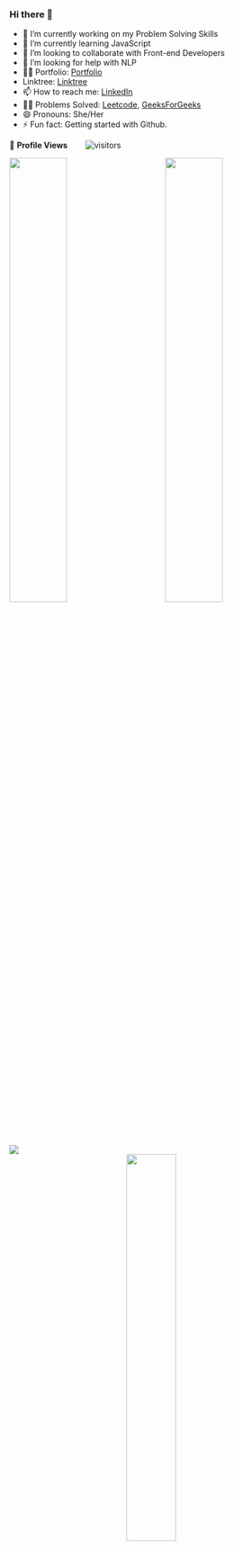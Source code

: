 ### Hi there 👋

- 🔭 I’m currently working on my Problem Solving Skills
- 🌱 I’m currently learning JavaScript
- 👯 I’m looking to collaborate with Front-end Developers
- 🤔 I’m looking for help with NLP
- 💁‍♀️ Portfolio: [Portfolio](https://bento.me/praniti-parmar)
- Linktree: [Linktree]([https://linktr.ee/pranitiparmar])
- 📫 How to reach me: [LinkedIn](https://www.linkedin.com/in/praniti-parmar/)
- 👨‍💻 Problems Solved: [Leetcode](https://leetcode.com/ppraniti/), [GeeksForGeeks](https://auth.geeksforgeeks.org/user/ppraniti526/profile)
- 😄 Pronouns: She/Her
- ⚡ Fun fact: Getting started with Github.

🌱 **Profile Views**&nbsp;&nbsp;&nbsp;&nbsp;&nbsp;&nbsp;&nbsp;
![visitors](https://profile-counter.glitch.me/praniti111/count.svg?align=center)

<img  src="https://github-readme-stats.vercel.app/api?username=praniti111&show_icons=true&hide_border=true&theme=tokyonight" width="45%" align="right" >

<img  src="https://github-readme-streak-stats.herokuapp.com/?user=praniti111&hide_border=true&theme=tokyonight" width="45%" >
<br />

<img src="https://activity-graph.herokuapp.com/graph?username=praniti111&bg_color=1F222E&color=F8D866&line=F85D7F&point=FFFFFF&hide_border=false" />

<div align="center">

  <img src="https://github-readme-stats.vercel.app/api/top-langs/?username=praniti111&show_icons=true&theme=radical" width="42%" >
</div>

<br/>


